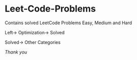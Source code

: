 # Leet-Code-Problems

Contains solved LeetCode Problems Easy, Medium and Hard

Left-> Optimization-> Solved

Solved-> Other Categories

*Thank you*
